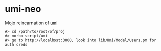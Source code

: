 # umi-neo

Mojo reincarnation of [umi](https://github.com/z-eos/umi)
```
#> cd /path/to/root/of/proj
#> morbo script/umi
#> go to http://localhost:3000, look into lib/Umi/Model/Users.pm for auth creds
```
